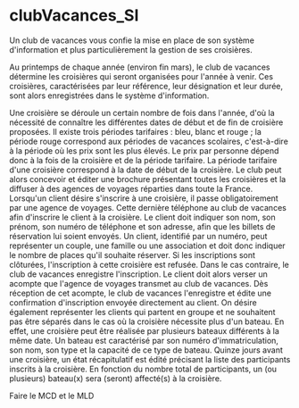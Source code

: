 # clubVacances_SI

Un club de vacances vous confie la mise en place de son système d'information et plus particulièrement la gestion de ses croisières.

Au printemps de chaque année (environ fin mars), le club de vacances détermine les croisières qui seront organisées pour l'année à venir.
Ces croisières, caractérisées par leur référence, leur désignation et leur durée, sont alors enregistrées dans le système d'information.

Une croisière se déroule un certain nombre de fois dans l'année, d'où la nécessité de connaître les différentes dates de début et de fin de croisière proposées.
Il existe trois périodes tarifaires : bleu, blanc et rouge ; la période rouge correspond aux périodes de vacances scolaires, c'est-à-dire à la période où les prix sont les plus élevés.
Le prix par personne dépend donc à la fois de la croisière et de la période tarifaire.
La période tarifaire d'une croisière correspond à la date de début de la croisière.
Le club peut alors concevoir et éditer une brochure présentant toutes les croisières et la diffuser à des agences de voyages réparties dans toute la France.
Lorsqu'un client désire s'inscrire à une croisière, il passe obligatoirement par une agence de voyages.
Cette dernière téléphone au club de vacances afin d'inscrire le client à la croisière.
Le client doit indiquer son nom, son prénom, son numéro de téléphone et son adresse, afin que les billets de réservation lui soient envoyés.
Un client, identifié par un numéro, peut représenter un couple, une famille ou une association et doit donc indiquer le nombre de places qu'il souhaite réserver.
Si les inscriptions sont clôturées, l'inscription à cette croisière est refusée.
Dans le cas contraire, le club de vacances enregistre l'inscription.
Le client doit alors verser un acompte que l'agence de voyages transmet au club de vacances.
Dès réception de cet acompte, le club de vacances l'enregistre et édite une confirmation d'inscription envoyée directement au client.
On désire également représenter les clients qui partent en groupe et ne souhaitent pas être séparés dans le cas où la croisière nécessite plus d'un bateau.
En effet, une croisière peut être réalisée par plusieurs bateaux différents à la même date.
Un bateau est caractérisé par son numéro d'immatriculation, son nom, son type et la capacité de ce type de bateau.
Quinze jours avant une croisière, un état récapitulatif est édité précisant la liste des participants inscrits à la croisière.
En fonction du nombre total de participants, un (ou plusieurs) bateau(x) sera (seront) affecté(s) à la croisière.

Faire le MCD et le MLD